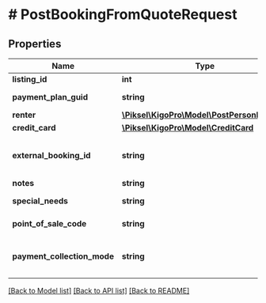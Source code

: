 # # PostBookingFromQuoteRequest

## Properties

Name | Type | Description | Notes
------------ | ------------- | ------------- | -------------
**listing_id** | **int** | Listing ID |
**payment_plan_guid** | **string** | Payment Plan Guid |
**renter** | [**\Piksel\KigoPro\Model\PostPersonRequest**](PostPersonRequest.md) |  |
**credit_card** | [**\Piksel\KigoPro\Model\CreditCard**](CreditCard.md) |  | [optional]
**external_booking_id** | **string** | External ID coming from the Channel | [optional]
**notes** | **string** | Notes | [optional]
**special_needs** | **string** | Special Needs | [optional]
**point_of_sale_code** | **string** | Point of Sale (code) | [optional]
**payment_collection_mode** | **string** | Defines how the booking will be paid | [optional]

[[Back to Model list]](../../README.md#models) [[Back to API list]](../../README.md#endpoints) [[Back to README]](../../README.md)
